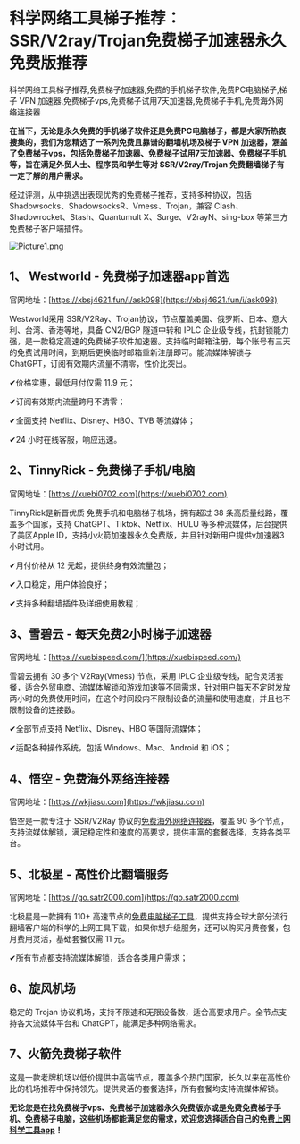 # 科学网络工具梯子推荐：SSR/V2ray/Trojan免费梯子加速器永久免费版推荐
科学网络工具梯子推荐,免费梯子加速器,免费的手机梯子软件,免费PC电脑梯子,梯子 VPN 加速器,免费梯子vps,免费梯子试用7天加速器,免费梯子手机,免费海外网络连接器

**在当下，无论是永久免费的手机梯子软件还是免费PC电脑梯子，都是大家所热衷搜集的，我们为您精选了一系列免费且靠谱的翻墙机场及梯子 VPN 加速器，涵盖了免费梯子vps，包括免费梯子加速器、免费梯子试用7天加速器、免费梯子手机等，旨在满足外贸人士、程序员和学生等对 SSR/V2ray/Trojan 免费翻墙梯子有一定了解的用户需求。**

经过评测，从中挑选出表现优秀的免费梯子推荐，支持多种协议，包括 Shadowsocks、ShadowsocksR、Vmess、Trojan，兼容 Clash、Shadowrocket、Stash、Quantumult X、Surge、V2rayN、sing-box 等第三方免费梯子客户端插件。

![Picture1.png](https://p.inari.site/usr/795/674d2dd13aee3.png)

## 1、 Westworld - 免费梯子加速器app首选
官网地址：[https://xbsj4621.fun/i/ask098](https://xbsj4621.fun/i/ask098)

Westworld采用 SSR/V2Ray、Trojan协议，节点覆盖美国、俄罗斯、日本、意大利、台湾、香港等地，具备 CN2/BGP 隧道中转和 IPLC 企业级专线，抗封锁能力强，是一款稳定高速的免费梯子软件加速器。支持临时邮箱注册，每个账号有三天的免费试用时间，到期后更换临时邮箱重新注册即可。能流媒体解锁与 ChatGPT，订阅有效期内流量不清零，性价比突出。

✔价格实惠，最低月付仅需 11.9 元；

✔订阅有效期内流量跨月不清零；

✔全面支持 Netflix、Disney、HBO、TVB 等流媒体；

✔24 小时在线客服，响应迅速。

## 2、TinnyRick -  免费梯子手机/电脑
官网地址：[https://xuebi0702.com](https://xuebi0702.com)

TinnyRick是新晋优质 免费手机和电脑梯子机场，拥有超过 38 条高质量线路，覆盖多个国家，支持 ChatGPT、Tiktok、Netflix、HULU 等多种流媒体，后台提供了美区Apple ID，支持小火箭加速器永久免费版，并且针对新用户提供v加速器3小时试用。

✔月付价格从 12 元起，提供终身有效流量包；

✔入口稳定，用户体验良好；

✔支持多种翻墙插件及详细使用教程；

## 3、雪碧云 - 每天免费2小时梯子加速器
官网地址：[https://xuebispeed.com/](https://xuebispeed.com/)

雪碧云拥有 30 多个 V2Ray(Vmess) 节点，采用 IPLC 企业级专线，配合灵活套餐，适合外贸电商、流媒体解锁和游戏加速等不同需求，针对用户每天不定时发放两小时的免费使用时间，在这个时间段内不限制设备的流量和使用速度，并且也不限制设备的连接数。

✔全部节点支持 Netflix、Disney、HBO 等国际流媒体；

✔适配各种操作系统，包括 Windows、Mac、Android 和 iOS；

## 4、悟空 - 免费海外网络连接器
官网地址：[https://wkjiasu.com](https://wkjiasu.com)

悟空是一款专注于 SSR/V2Ray 协议的[免费海外网络连接器](https://github.com/bbbestb/best-cn-vpn/issues/15)，覆盖 90 多个节点，支持流媒体解锁，满足稳定性和速度的高要求，提供丰富的套餐选择，支持各类平台。

## 5、北极星 - 高性价比翻墙服务
官网地址：[https://go.satr2000.com](https://go.satr2000.com)

北极星是一款拥有 110+ 高速节点的[免费电脑梯子工具](https://github.com/hwanz/SSR-V2ray-Trojan-vpn/issues/20)，提供支持全球大部分流行翻墙客户端的科学的上网工具下载，如果你想升级服务，还可以购买月费套餐，包月费用灵活，基础套餐仅需 11 元。

✔所有节点都支持流媒体解锁，适合各类用户需求；

## 6、旋风机场
稳定的 Trojan 协议机场，支持不限速和无限设备数，适合高要求用户。全节点支持各大流媒体平台和 ChatGPT，能满足多种网络需求。

## 7、火箭免费梯子软件
这是一款老牌机场以低价提供中高端节点，覆盖多个热门国家，长久以来在高性价比的机场推荐中保持领先。提供灵活的套餐选择，所有套餐均支持流媒体解锁。

**无论您是在找免费梯子vps、免费梯子加速器永久免费版亦或是免费免费梯子手机、免费梯子电脑，这些机场都能满足您的需求，欢迎您选择适合自己的免费[上网科学工具app](https://github.com/shadowsocksrr/shadowsocksr-csharp/issues/534)！**
